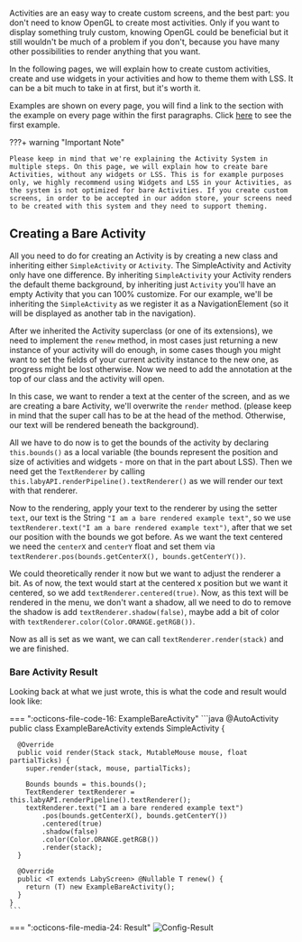 Activities are an easy way to create custom screens, and the best part: you don't need to know OpenGL to create most activities. 
Only if you want to display something truly custom, knowing OpenGL could be beneficial but it still wouldn't be much of a problem if you don't, because you have many other possibilities to render anything that you want.

In the following pages, we will explain how to create custom activities, create and use widgets in your activities and how to theme them with LSS. It can be a bit much to take in at first, but it's worth it.

Examples are shown on every page, you will find a link to the section with the example on every page within the first paragraphs. Click <a href="#bare-activity-example">here</a> to see the first example.

???+ warning "Important Note"

    Please keep in mind that we're explaining the Activity System in multiple steps. On this page, we will explain how to create bare Activities, without any widgets or LSS. This is for example purposes only, we highly recommend using Widgets and LSS in your Activities, as the system is not optimized for bare Activities. If you create custom screens, in order to be accepted in our addon store, your screens need to be created with this system and they need to support theming. 

## Creating a Bare Activity

All you need to do for creating an Activity is by creating a new class and inheriting either `SimpleActivity` or `Activity`. The SimpleActivity and Activity only have one difference. By inheriting `SimpleActivity` your Activity renders the default theme background, by inheriting just `Activity` you'll have an empty Activity that you can 100% customize. For our example, we'll be inheriting the `SimpleActivity` as we register it as a NavigationElement (so it will be displayed as another tab in the navigation). 

After we inherited the Activity superclass (or one of its extensions), we need to implement the `renew` method, in most cases just returning a new instance of your activity will do enough, in some cases though you might want to set the fields of your current activity instance to the new one, as progress might be lost otherwise. Now we need to add the annotation at the top of our class and the activity will open.

In this case, we want to render a text at the center of the screen, and as we are creating a bare Activity, we'll overwrite the `render` method. (please keep in mind that the super call has to be at the head of the method. Otherwise, our text will be rendered beneath the background). 

All we have to do now is to get the bounds of the activity by declaring `this.bounds()` as a local variable (the bounds represent the position and size of activities and widgets - more on that in the part about LSS). Then we need get the `TextRenderer` by calling `this.labyAPI.renderPipeline().textRenderer()` as we will render our text with that renderer. 

Now to the rendering, apply your text to the renderer by using the setter `text`, our text is the String `"I am a bare rendered example text"`, so we use `textRenderer.text("I am a bare rendered example text")`, after that we set our position with the bounds we got before. As we want the text centered we need the `centerX` and `centerY` float and set them via `textRenderer.pos(bounds.getCenterX(), bounds.getCenterY())`. 

We could theoretically render it now but we want to adjust the renderer a bit. As of now, the text would start at the centered x position but we want it centered, so we add `textRenderer.centered(true)`. Now, as this text will be rendered in the menu, we don't want a shadow, all we need to do to remove the shadow is add `textRenderer.shadow(false)`, maybe add a bit of color with `textRenderer.color(Color.ORANGE.getRGB())`.

Now as all is set as we want, we can call `textRenderer.render(stack)` and we are finished. 

### Bare Activity Result

Looking back at what we just wrote, this is what the code and result would look like:

=== ":octicons-file-code-16: ExampleBareActivity"
    ```java
    @AutoActivity
    public class ExampleBareActivity extends SimpleActivity {
    
      @Override
      public void render(Stack stack, MutableMouse mouse, float partialTicks) {
        super.render(stack, mouse, partialTicks);
    
        Bounds bounds = this.bounds();
        TextRenderer textRenderer = this.labyAPI.renderPipeline().textRenderer();
        textRenderer.text("I am a bare rendered example text")
            .pos(bounds.getCenterX(), bounds.getCenterY())
            .centered(true)
            .shadow(false)
            .color(Color.ORANGE.getRGB())
            .render(stack);
      }
    
      @Override
      public <T extends LabyScreen> @Nullable T renew() {
        return (T) new ExampleBareActivity();
      }
    }
    ```

=== ":octicons-file-media-24: Result"
    ![Config-Result](/assets/files/screenshots/bare-activity-example.png)